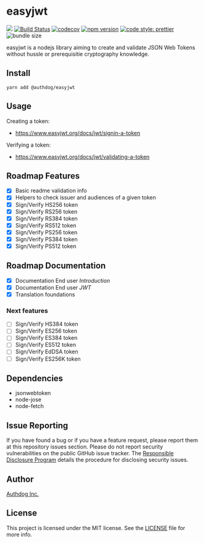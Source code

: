 # easyjwt

![](https://github.com/authdog/easyjwt/workflows/adg-easyjwt-lib/badge.svg)
[![Build Status](https://travis-ci.com/authdog/easyjwt.svg?branch=master)](https://travis-ci.com/authdog/easyjwt)
[![codecov](https://codecov.io/gh/authdog/easyjwt/branch/master/graph/badge.svg?token=6XA3OTMTAT)](https://codecov.io/gh/authdog/easyjwt)
[![npm version](https://badge.fury.io/js/%40authdog%2Feasyjwt.svg)](https://badge.fury.io/js/%40authdog%2Feasyjwt)
[![code style: prettier](https://img.shields.io/badge/code_style-prettier-ff69b4.svg?style=flat-square)](https://github.com/prettier/prettier)
![bundle size](https://img.shields.io/bundlephobia/minzip/@authdog/easyjwt?label=zipped)
<!-- [![dependencies Status](https://david-dm.org/authdog/easyjwt/status.svg)](https://david-dm.org/authdog/easyjwt)
[![devDependencies Status](https://david-dm.org/authdog/easyjwt/dev-status.svg)](https://david-dm.org/authdog/easyjwt?type=dev) -->

easyjwt is a nodejs library aiming to create and validate JSON Web Tokens without hussle or prerequisitie cryptography knowledge.

## Install

`yarn add @authdog/easyjwt`

## Usage

Creating a token:

- https://www.easyjwt.org/docs/jwt/signin-a-token

Verifying a token:

- https://www.easyjwt.org/docs/jwt/validating-a-token

## Roadmap Features

- [x] Basic readme validation info
- [x] Helpers to check issuer and audiences of a given token
- [x] Sign/Verify HS256 token
- [x] Sign/Verify RS256 token
- [x] Sign/Verify RS384 token
- [x] Sign/Verify RS512 token
- [x] Sign/Verify PS256 token
- [x] Sign/Verify PS384 token
- [x] Sign/Verify PS512 token

## Roadmap Documentation

- [x] Documentation End user *Introduction*
- [x] Documentation End user *JWT*
- [x] Translation foundations

### Next features

- [ ] Sign/Verify HS384 token 
- [ ] Sign/Verify ES256 token 
- [ ] Sign/Verify ES384 token 
- [ ] Sign/Verify ES512 token 
- [ ] Sign/Verify EdDSA token 
- [ ] Sign/Verify ES256K token 

## Dependencies

- jsonwebtoken
- node-jose
- node-fetch

## Issue Reporting

If you have found a bug or if you have a feature request, please report them at this repository issues section. Please do not report security vulnerabilities on the public GitHub issue tracker. The [Responsible Disclosure Program](https://authdog.com/whitehat) details the procedure for disclosing security issues.

## Author

[Authdog Inc.](https://www.authdog.com)


## License

This project is licensed under the MIT license. See the [LICENSE](LICENSE) file for more info.
